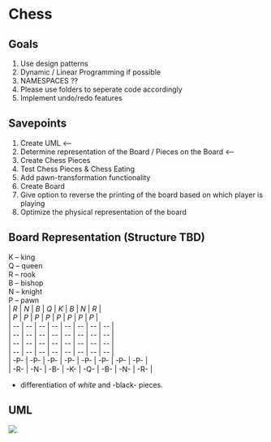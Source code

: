 # Chess

## Goals
1. Use design patterns
2. Dynamic / Linear Programming if possible
3. NAMESPACES ??
4. Please use folders to seperate code accordingly
5. Implement undo/redo features 

## Savepoints
1. Create UML <--
2. Determine representation of the Board / Pieces on the Board <--
3. Create Chess Pieces 
4. Test Chess Pieces & Chess Eating
5. Add pawn-transformation functionality
6. Create Board
7. Give option to reverse the printing of the board based on which player is playing
8. Optimize the physical representation of the board

## Board Representation (Structure TBD)
K – king <br>
Q – queen <br>
R – rook <br>
B – bishop <br>
N – knight <br>
P – pawn <br>
| *R* | *N* | *B* | *Q* | *K* | *B* | *N* | *R* | <br>
| *P* | *P* | *P* | *P* | *P* | *P* | *P* | *P* | <br>
|  -- |  -- |  -- |  -- |  -- |  -- |  -- |  -- | <br>
|  -- |  -- |  -- |  -- |  -- |  -- |  -- |  -- | <br>
|  -- |  -- |  -- |  -- |  -- |  -- |  -- |  -- | <br>
|  -- |  -- |  -- |  -- |  -- |  -- |  -- |  -- | <br>
| -P- | -P- | -P- | -P- | -P- | -P- | -P- | -P- | <br>
| -R- | -N- | -B- | -K- | -Q- | -B- | -N- | -R- | <br>

* differentiation of *white* and -black- pieces.


## UML
[![](https://mermaid.ink/img/pako:eNrdWG2L2kAQ_ivbhQNLlX4PclA9jpbj4HoW-kUIazKaxZhNdzdWudrf3n0zZjW-pEKE80vMPjPz7D6z2czkDUcsBhzgKCVCPFAy42SBxhlSv7s79AopkZRlIqG5sKPDBIQIXyhEgFiv5-4HjPD40KD_R1m8kN_ZEeiJZrPxMfAHJ5mYMr4IK9DWuha0ft8LgPNWAyoSlp81e2VsftboKaOzROqpHSwlfCSRZHztSFMSzcMa-Izfz4RKqPfbcqpsDXUO0QNMaUZN1naJHEBClpRxkqLPaCR5EclC3xgXELsQmgIZCvHBuZut4aXnzQL610OrMEA0k9Wh9eFQxFLG1bCQ3OR8h-SGTEFfiUieSb7DPlVJO_t2XRtzG_Jj1e9v1dFDYAVRIdVggJaMxlWIilBFTGkMnZWZfxetzVXZThhLq7ZFFjM_xmabCCtX_W5pTbha-kYS_leELtpTzktKfcibpEefSe1lQ7M1Ev8Sh9Namwg3kVaf6ddLiy7VVtM1OxuMx02kMW-m9radoWukjZ3gdTvPst5EX_tOb09gy9dIYTfFoz6XKOxobyKxrofaE1izNZLXTO-6_Ws4b3NymjKyPXUtXyN93RSvU9jxtqjxrg7WfYpf9VbLWwt7CViwpVnoSKrSvVndaqJ16grTGiRXuslTUx9yML3YftV-UJ6XrYO3jki7Q5ibuiCoNGUezM3mDyptjwdP3MkTeO2TZzJ3yQ3KrujA5Jd9QwTVTs2PYd7QgWsPa56Uo_3QO17z0d7x3a253PKmlQX0ZaJOFbVWt-H7_e3A_T3yPg0coCc_IewIvmUS-JREUDKUIz5FKTlCxy3Nw427eAF8QWiMA2wSNMYygQWMcaD-xjAlRSrHuGuh6ucXbeFSqoCCL51PqqZK-BhrSOm0URSkkGy0ziIcTEkqoIuLPFbCukDlKMRUzfrZfenRl80_bX1h7Q?type=png)](https://mermaid.live/edit#pako:eNrdWG2L2kAQ_ivbhQNLlX4PclA9jpbj4HoW-kUIazKaxZhNdzdWudrf3n0zZjW-pEKE80vMPjPz7D6z2czkDUcsBhzgKCVCPFAy42SBxhlSv7s79AopkZRlIqG5sKPDBIQIXyhEgFiv5-4HjPD40KD_R1m8kN_ZEeiJZrPxMfAHJ5mYMr4IK9DWuha0ft8LgPNWAyoSlp81e2VsftboKaOzROqpHSwlfCSRZHztSFMSzcMa-Izfz4RKqPfbcqpsDXUO0QNMaUZN1naJHEBClpRxkqLPaCR5EclC3xgXELsQmgIZCvHBuZut4aXnzQL610OrMEA0k9Wh9eFQxFLG1bCQ3OR8h-SGTEFfiUieSb7DPlVJO_t2XRtzG_Jj1e9v1dFDYAVRIdVggJaMxlWIilBFTGkMnZWZfxetzVXZThhLq7ZFFjM_xmabCCtX_W5pTbha-kYS_leELtpTzktKfcibpEefSe1lQ7M1Ev8Sh9Namwg3kVaf6ddLiy7VVtM1OxuMx02kMW-m9radoWukjZ3gdTvPst5EX_tOb09gy9dIYTfFoz6XKOxobyKxrofaE1izNZLXTO-6_Ws4b3NymjKyPXUtXyN93RSvU9jxtqjxrg7WfYpf9VbLWwt7CViwpVnoSKrSvVndaqJ16grTGiRXuslTUx9yML3YftV-UJ6XrYO3jki7Q5ibuiCoNGUezM3mDyptjwdP3MkTeO2TZzJ3yQ3KrujA5Jd9QwTVTs2PYd7QgWsPa56Uo_3QO17z0d7x3a253PKmlQX0ZaJOFbVWt-H7_e3A_T3yPg0coCc_IewIvmUS-JREUDKUIz5FKTlCxy3Nw427eAF8QWiMA2wSNMYygQWMcaD-xjAlRSrHuGuh6ucXbeFSqoCCL51PqqZK-BhrSOm0URSkkGy0ziIcTEkqoIuLPFbCukDlKMRUzfrZfenRl80_bX1h7Q)
